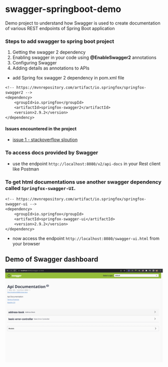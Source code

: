 # swagger-springboot-demo
Demo project to understand how Swagger is used to create documentation of various REST endpoints of Spring Boot application

### Steps to add swagger to spring boot project
1. Getting the swagger 2 dependency
2. Enabling swagger in your code using **@EnableSwagger2** annotations
3. Configuring Swagger
4. Adding details as annotations to APIs

- add Spring fox swagger 2 dependency in pom.xml file

```
<!-- https://mvnrepository.com/artifact/io.springfox/springfox-swagger2 -->
<dependency>
    <groupId>io.springfox</groupId>
    <artifactId>springfox-swagger2</artifactId>
    <version>2.9.2</version>
</dependency>
```

#### Issues encountered in the project
 - [issue 1 - stackoverflow sloution](https://stackoverflow.com/questions/40241843/failed-to-start-bean-documentationpluginsbootstrapper-in-spring-data-rest)

### To access docs provided by Swagger
- use the endpoint `http://localhost:8080/v2/api-docs` in your Rest client like Postman

### To get html documentations use another swagger dependency called `Springfox-swagger-UI`.

```aidl
<!-- https://mvnrepository.com/artifact/io.springfox/springfox-swagger-ui -->
<dependency>
    <groupId>io.springfox</groupId>
    <artifactId>springfox-swagger-ui</artifactId>
    <version>2.9.2</version>
</dependency>
```

 - now access the endpoint `http://localhost:8080/swagger-ui.html` from your browser

## Demo of Swagger dashboard

![swagger dahboard](images/swagger-ui-dashboard.jpg)